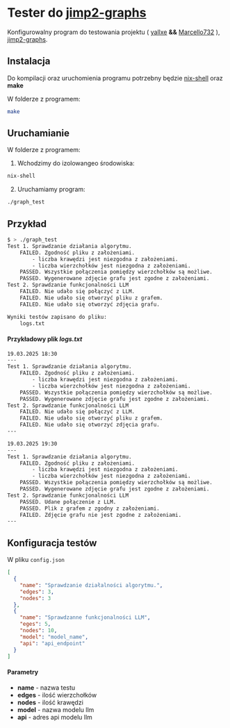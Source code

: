 # Tester do [jimp2-graphs](https://github.com/yallxe/jimp2-graphs/tree/fe763fa63365c670291d98d80ecb7351f9a6defc)

Konfigurowalny program do testowania projektu ( [yallxe](https://github.com/yallxe) **&&** [Marcello732](https://github.com/Marcello732) ), [jimp2-graphs](https://github.com/yallxe/jimp2-graphs/tree/fe763fa63365c670291d98d80ecb7351f9a6defc).

## Instalacja

Do kompilacji oraz uruchomienia programu potrzebny będzie [nix-shell](https://nixos.org/download/#nix-install-macos) oraz **make**

W folderze z programem:

```bash
make
```

## Uruchamianie

W folderze z programem:

1. Wchodzimy do izolowangeo środowiska:

```bash
nix-shell
```

2. Uruchamiamy program:

```bash
./graph_test
```

## Przykład

```bash
$ > ./graph_test
Test 1. Sprawdzanie działania algorytmu.
    FAILED. Zgodność pliku z założeniami.
        - liczba krawędzi jest niezgodna z założeniami.
        - liczba wierzchołków jest niezgodna z założeniami.
    PASSED. Wszystkie połączenia pomiędzy wierzchołków są możliwe.
    PASSED. Wygenerowane zdjęcie grafu jest zgodne z założeniami.
Test 2. Sprawdzanie funkcjonalności LLM
    FAILED. Nie udało się połączyć z LLM.
    FAILED. Nie udało się otworzyć pliku z grafem.
    FAILED. Nie udało się otworzyć zdjęcia grafu.

Wyniki testów zapisano do pliku:
    logs.txt
```

#### Przykładowy plik _logs.txt_

```txt
19.03.2025 18:30
---
Test 1. Sprawdzanie działania algorytmu.
    FAILED. Zgodność pliku z założeniami.
        - liczba krawędzi jest niezgodna z założeniami.
        - liczba wierzchołków jest niezgodna z założeniami.
    PASSED. Wszystkie połączenia pomiędzy wierzchołków są możliwe.
    PASSED. Wygenerowane zdjęcie grafu jest zgodne z założeniami.
Test 2. Sprawdzanie funkcjonalności LLM
    FAILED. Nie udało się połączyć z LLM.
    FAILED. Nie udało się otworzyć pliku z grafem.
    FAILED. Nie udało się otworzyć zdjęcia grafu.
---

19.03.2025 19:30
---
Test 1. Sprawdzanie działania algorytmu.
    FAILED. Zgodność pliku z założeniami.
        - liczba krawędzi jest niezgodna z założeniami.
        - liczba wierzchołków jest niezgodna z założeniami.
    PASSED. Wszystkie połączenia pomiędzy wierzchołków są możliwe.
    PASSED. Wygenerowane zdjęcie grafu jest zgodne z założeniami.
Test 2. Sprawdzanie funkcjonalności LLM
    PASSED. Udane połączenie z LLM.
    PASSED. Plik z grafem z zgodny z założeniami.
    FAILED. Zdjęcie grafu nie jest zgodne z założeniami.
---
```

## Konfiguracja testów

W pliku `config.json`

```json
[
  {
    "name": "Sprawdzanie działalności algorytmu.",
    "edges": 3,
    "nodes": 3
  },
  {
    "name": "Sprawdzanne funkcjonalności LLM",
    "eges": 5,
    "nodes": 10,
    "model": "model_name",
    "api": "api_endpoint"
  }
]
```

#### Parametry

- **name** - nazwa testu
- **edges** - ilość wierzchołków
- **nodes** - ilość krawędzi
- **model** - nazwa modelu llm
- **api** - adres api modelu llm
